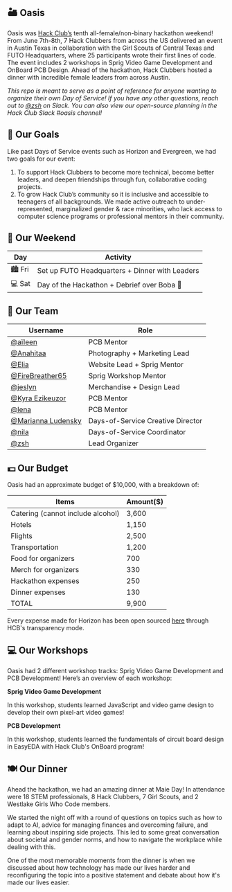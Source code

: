 ## 🏜️ Oasis

Oasis was [Hack Club’s](hackclub.com) tenth all-female/non-binary hackathon weekend! From June 7th-8th, 7 Hack Clubbers from across the US delivered an event in Austin Texas in collaboration with the Girl Scouts of Central Texas and FUTO Headquarters, where 25 participants wrote their first lines of code. The event includes 2 workshops in Sprig Video Game Development and OnBoard PCB Design. Ahead of the hackathon, Hack Clubbers hosted a dinner with incredible female leaders from across Austin.

_This repo is meant to serve as a point of reference for anyone wanting to organize their own Day of Service! If you have any other questions, reach out to [@zsh](https://hackclub.slack.com/team/U016S3C7JS2) on Slack. You can also view our open-source planning in the Hack Club Slack #oasis channel!_

## 🎯 Our Goals

Like past Days of Service events such as Horizon and Evergreen, we had two goals for our event:

1. To support Hack Clubbers to become more technical, become better leaders, and deepen friendships through fun, collaborative coding projects.
2. To grow Hack Club’s community so it is inclusive and accessible to teenagers of all backgrounds. We made active outreach to under-represented, marginalized gender & race minorities, who lack access to computer science programs or professional mentors in their community.

## 🌇 Our Weekend

| Day     | Activity                                       |
| ------- | ---------------------------------------------- |
| 🏙️ Fri | Set up FUTO Headquarters + Dinner with Leaders |
| 💻 Sat  | Day of the Hackathon + Debrief over Boba 🧋    |

## 🫶 Our Team

| Username                                                         | Role                              |
| ---------------------------------------------------------------- | --------------------------------- |
| [@aïleen](https://hackclub.slack.com/team/U036N1SDEPQ)            | PCB Mentor                        |
| [@Anahitaa](https://hackclub.slack.com/team/U04K99Y0CKX)          | Photography + Marketing Lead      |
| [@Elia](https://hackclub.slack.com/team/U06HPP9GZ3R)              | Website Lead + Sprig Mentor       |
| [@FireBreather65](https://hackclub.slack.com/team/U05J46STSS2)    | Sprig Workshop Mentor             |
| [@jeslyn](https://hackclub.slack.com/team/U0594US6E73)            | Merchandise + Design Lead         |
| [@Kyra Ezikeuzor](https://hackclub.slack.com/team/U03RG1Y7HNW)    | PCB Mentor                        |
| [@lena](https://hackclub.slack.com/team/U03QCCWU4CA)              | PCB Mentor                        |
| [@Marianna Ludensky](https://hackclub.slack.com/team/U05RQMKMU64) | Days-of-Service Creative Director |
| [@nila](https://hackclub.slack.com/team/U01FAVARYH1)              | Days-of-Service Coordinator       |
| [@zsh](https://hackclub.slack.com/team/U016S3C7JS2)               | Lead Organizer                    |

## 💵 Our Budget 

Oasis had an approximate budget of $10,000, with a breakdown of:

| Items                             | Amount($) |
| --------------------------------- | --------- |
| Catering (cannot include alcohol) | 3,600     |
| Hotels                            | 1,150     |
| Flights                           | 2,500     |
| Transportation                    | 1,200     |
| Food for organizers               | 700       |
| Merch for organizers              | 330       |
| Hackathon expenses                | 250       |
| Dinner expenses                   | 130       |
| TOTAL                             | 9,900     |

Every expense made for Horizon has been open sourced [here](https://hcb.hackclub.com/oasis-035f8ee3-673c-42fc-b27e-0009e446a75e) through HCB's transparency mode.

## 💻 Our Workshops
Oasis had 2 different workshop tracks: Sprig Video Game Development and PCB Development! Here’s an overview of each workshop:

**Sprig Video Game Development**

In this workshop, students learned JavaScript and video game design to develop their own pixel-art video games! 

**PCB Development**

In this workshop, students learned the fundamentals of circuit board design in EasyEDA with Hack Club's OnBoard program!

## 🍽️ Our Dinner
Ahead the hackathon, we had an amazing dinner at Maie Day! In attendance were 18 STEM professionals, 8 Hack Clubbers, 7 Girl Scouts, and 2 Westlake Girls Who Code members.

We started the night off with a round of questions on topics such as how to adapt to AI, advice for managing finances and overcoming failure, and learning about inspiring side projects. This led to some great conversation about societal and gender norms, and how to navigate the workplace while dealing with this.

One of the most memorable moments from the dinner is when we discussed about how technology has made our lives harder and reconfiguring the topic into a positive statement and debate about how it's made our lives easier.
